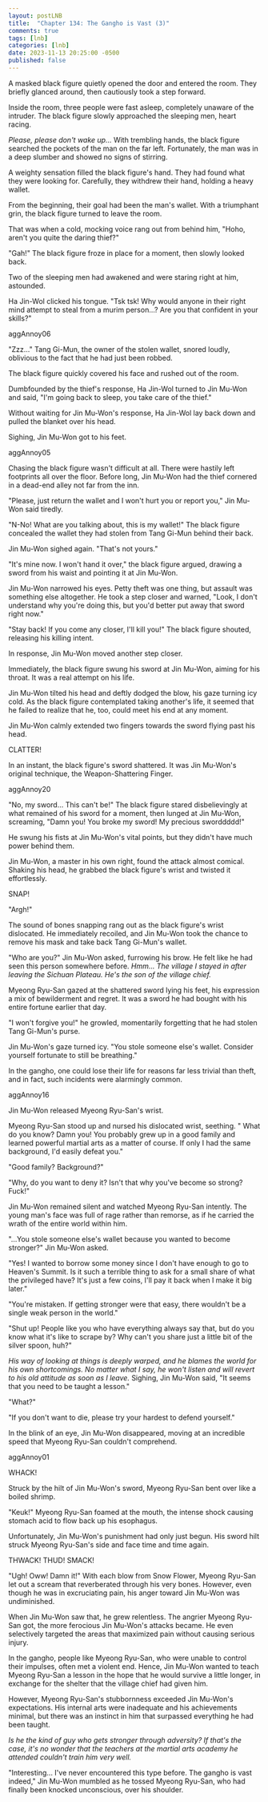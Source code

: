 ```yaml
---
layout: postLNB
title:  "Chapter 134: The Gangho is Vast (3)"
comments: true
tags: [lnb]
categories: [lnb]
date: 2023-11-13 20:25:00 -0500
published: false
---
```


A masked black figure quietly opened the door and entered the room. They briefly glanced around, then cautiously took a step forward.

Inside the room, three people were fast asleep, completely unaware of the intruder. The black figure slowly approached the sleeping men, heart racing.

*Please, please don't wake up…* With trembling hands, the black figure searched the pockets of the man on the far left. Fortunately, the man was in a deep slumber and showed no signs of stirring.

A weighty sensation filled the black figure's hand. They had found what they were looking for. Carefully, they withdrew their hand, holding a heavy wallet. 

From the beginning, their goal had been the man's wallet. With a triumphant grin, the black figure turned to leave the room.

That was when a cold, mocking voice rang out from behind him, "Hoho, aren't you quite the daring thief?"

"Gah!" The black figure froze in place for a moment, then slowly looked back. 

Two of the sleeping men had awakened and were staring right at him, astounded.

Ha Jin-Wol clicked his tongue. "Tsk tsk! Why would anyone in their right mind attempt to steal from a murim person...? Are you that confident in your skills?"

aggAnnoy06

"Zzz…" Tang Gi-Mun, the owner of the stolen wallet, snored loudly, oblivious to the fact that he had just been robbed.

The black figure quickly covered his face and rushed out of the room. 

Dumbfounded by the thief's response, Ha Jin-Wol turned to Jin Mu-Won and said, "I'm going back to sleep, you take care of the thief."

Without waiting for Jin Mu-Won's response, Ha Jin-Wol lay back down and pulled the blanket over his head. 

Sighing, Jin Mu-Won got to his feet.  

aggAnnoy05

Chasing the black figure wasn't difficult at all. There were hastily left footprints all over the floor. Before long, Jin Mu-Won had the thief cornered in a dead-end alley not far from the inn.

"Please, just return the wallet and I won't hurt you or report you," Jin Mu-Won said tiredly.

"N-No! What are you talking about, this is my wallet!" The black figure concealed the wallet they had stolen from Tang Gi-Mun behind their back. 

Jin Mu-Won sighed again. "That's not yours."

"It's mine now. I won't hand it over," the black figure argued, drawing a sword from his waist and pointing it at Jin Mu-Won.

Jin Mu-Won narrowed his eyes. Petty theft was one thing, but assault was something else altogether. He took a step closer and warned, "Look, I don't understand why you're doing this, but you'd better put away that sword right now."

"Stay back! If you come any closer, I'll kill you!" The black figure shouted, releasing his killing intent.

In response, Jin Mu-Won moved another step closer. 

Immediately, the black figure swung his sword at Jin Mu-Won, aiming for his throat. It was a real attempt on his life.

Jin Mu-Won tilted his head and deftly dodged the blow, his gaze turning icy cold. As the black figure contemplated taking another's life, it seemed that he failed to realize that he, too, could meet his end at any moment.

Jin Mu-Won calmly extended two fingers towards the sword flying past his head.

CLATTER!

In an instant, the black figure's sword shattered. It was Jin Mu-Won's original technique, the Weapon-Shattering Finger.

aggAnnoy20

"No, my sword... This can't be!" The black figure stared disbelievingly at what remained of his sword for a moment, then lunged at Jin Mu-Won, screaming, "Damn you! You broke my sword! My precious sworddddd!"

He swung his fists at Jin Mu-Won's vital points, but they didn't have much power behind them.

Jin Mu-Won, a master in his own right, found the attack almost comical. Shaking his head, he grabbed the black figure's wrist and twisted it effortlessly.

SNAP!

"Argh!"

The sound of bones snapping rang out as the black figure's wrist dislocated. He immediately recoiled, and Jin Mu-Won took the chance to remove his mask and take back Tang Gi-Mun's wallet.

"Who are you?" Jin Mu-Won asked, furrowing his brow. He felt like he had seen this person somewhere before. *Hmm… The village I stayed in after leaving the Sichuan Plateau. He's the son of the village chief.*

Myeong Ryu-San gazed at the shattered sword lying his feet, his expression a mix of bewilderment and regret. It was a sword he had bought with his entire fortune earlier that day.

"I won't forgive you!" he growled, momentarily forgetting that he had stolen Tang Gi-Mun's purse. 

Jin Mu-Won's gaze turned icy. "You stole someone else's wallet. Consider yourself fortunate to still be breathing."

In the gangho, one could lose their life for reasons far less trivial than theft, and in fact, such incidents were alarmingly common.

aggAnnoy16

Jin Mu-Won released Myeong Ryu-San's wrist. 

Myeong Ryu-San stood up and nursed his dislocated wrist, seething. " What do you know? Damn you! You probably grew up in a good family and learned powerful martial arts as a matter of course. If only I had the same background, I'd easily defeat you."

"Good family? Background?"

"Why, do you want to deny it? Isn't that why you've become so strong? Fuck!"

Jin Mu-Won remained silent and watched Myeong Ryu-San intently. The young man's face was full of rage rather than remorse, as if he carried the wrath of the entire world within him.

"…You stole someone else's wallet because you wanted to become stronger?" Jin Mu-Won asked.

"Yes! I wanted to borrow some money since I don't have enough to go to Heaven's Summit. Is it such a terrible thing to ask for a small share of what the privileged have? It's just a few coins, I'll pay it back when I make it big later."

"You're mistaken. If getting stronger were that easy, there wouldn't be a single weak person in the world."

"Shut up! People like you who have everything always say that, but do you know what it's like to scrape by? Why can't you share just a little bit of the silver spoon, huh?"

*His way of looking at things is deeply warped, and he blames the world for his own shortcomings. No matter what I say, he won't listen and will revert to his old attitude as soon as I leave.* Sighing, Jin Mu-Won said, "It seems that you need to be taught a lesson."

"What?"

"If you don't want to die, please try your hardest to defend yourself."

In the blink of an eye, Jin Mu-Won disappeared, moving at an incredible speed that Myeong Ryu-San couldn't comprehend.

aggAnnoy01

WHACK!

Struck by the hilt of Jin Mu-Won's sword, Myeong Ryu-San bent over like a boiled shrimp.

"Keuk!" Myeong Ryu-San foamed at the mouth, the intense shock causing stomach acid to flow back up his esophagus. 

Unfortunately, Jin Mu-Won's punishment had only just begun. His sword hilt struck Myeong Ryu-San's side and face time and time again.

THWACK! THUD! SMACK!

"Ugh! Oww! Damn it!" With each blow from Snow Flower, Myeong Ryu-San let out a scream that reverberated through his very bones. However, even though he was in excruciating pain, his anger toward Jin Mu-Won was undiminished. 

When Jin Mu-Won saw that, he grew relentless. The angrier Myeong Ryu-San got, the more ferocious Jin Mu-Won's attacks became. He even selectively targeted the areas that maximized pain without causing serious injury. 

In the gangho, people like Myeong Ryu-San, who were unable to control their impulses, often met a violent end. Hence, Jin Mu-Won wanted to teach Myeong Ryu-San a lesson in the hope that he would survive a little longer, in exchange for the shelter that the village chief had given him.

However, Myeong Ryu-San's stubbornness exceeded Jin Mu-Won's expectations. His internal arts were inadequate and his achievements minimal, but there was an instinct in him that surpassed everything he had been taught.

*Is he the kind of guy who gets stronger through adversity? If that's the case, it's no wonder that the teachers at the martial arts academy he attended couldn't train him very well.*

"Interesting… I've never encountered this type before. The gangho is vast indeed," Jin Mu-Won mumbled as he tossed Myeong Ryu-San, who had finally been knocked unconscious, over his shoulder.
